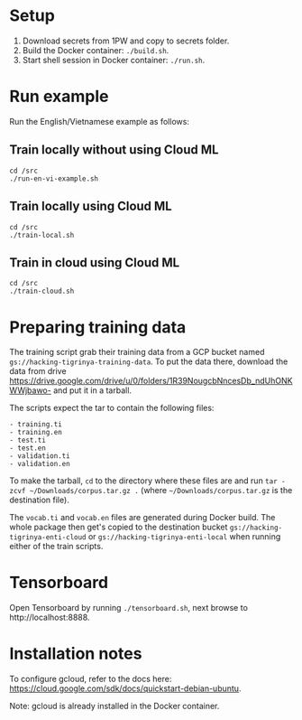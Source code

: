 # Setup
1. Download secrets from 1PW and copy to secrets folder.
1. Build the Docker container: `./build.sh`.
1. Start shell session in Docker container: `./run.sh`.


# Run example
Run the English/Vietnamese example as follows:

## Train locally without using Cloud ML
```
cd /src
./run-en-vi-example.sh
```

## Train locally using Cloud ML
```
cd /src
./train-local.sh
```

## Train in cloud using Cloud ML
```
cd /src
./train-cloud.sh
```

# Preparing training data
The training script grab their training data from a GCP bucket named `gs://hacking-tigrinya-training-data`. 
To put the data there, download the data from drive https://drive.google.com/drive/u/0/folders/1R39NougcbNncesDb_ndUhONKWWjbawo- and put it in a tarball.

The scripts expect the tar to contain the following files:
```
- training.ti
- training.en
- test.ti
- test.en
- validation.ti
- validation.en
```

To make the tarball, `cd` to the directory where these files are and run `tar -zcvf ~/Downloads/corpus.tar.gz .` (where `~/Downloads/corpus.tar.gz` is the destination file).

The `vocab.ti` and `vocab.en` files are generated during Docker build. The whole package then get's copied to the destination bucket `gs://hacking-tigrinya-enti-cloud` or `gs://hacking-tigrinya-enti-local` when running either of the train scripts.

# Tensorboard
Open Tensorboard by running `./tensorboard.sh`, next browse to http://localhost:8888.

# Installation notes
To configure gcloud, refer to the docs here: https://cloud.google.com/sdk/docs/quickstart-debian-ubuntu.

Note: gcloud is already installed in the Docker container.
